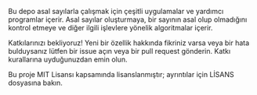 Bu depo asal sayılarla çalışmak için çeşitli uygulamalar ve yardımcı programlar içerir. 
Asal sayılar oluşturmaya, bir sayının asal olup olmadığını kontrol etmeye ve diğer ilgili işlevlere yönelik algoritmalar içerir.

Katkılarınızı bekliyoruz! Yeni bir özellik hakkında fikriniz varsa veya bir hata bulduysanız lütfen bir issue açın veya bir pull request gönderin. 
Katkı kurallarına uyduğunuzdan emin olun.

Bu proje MIT Lisansı kapsamında lisanslanmıştır; ayrıntılar için LİSANS dosyasına bakın.
